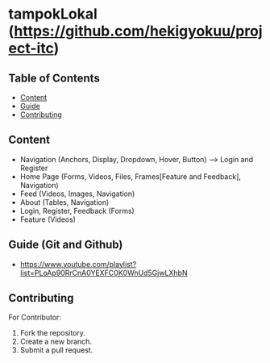 # tampokLokal (https://github.com/hekigyokuu/project-itc)

## Table of Contents
- [Content](#content)
- [Guide](#guide)
- [Contributing](#contributing)

## Content
- Navigation (Anchors, Display, Dropdown, Hover, Button) --> Login and Register
- Home Page (Forms, Videos, Files, Frames[Feature and Feedback], Navigation)
- Feed (Videos, Images, Navigation)
- About (Tables, Navigation)
- Login, Register, Feedback (Forms)
- Feature (Videos)

## Guide (Git and Github)
- https://www.youtube.com/playlist?list=PLoAp90RrCnA0YEXFC0K0WnUd5GjwLXhbN
  
## Contributing
For Contributor:
1. Fork the repository.
2. Create a new branch.
3. Submit a pull request.
